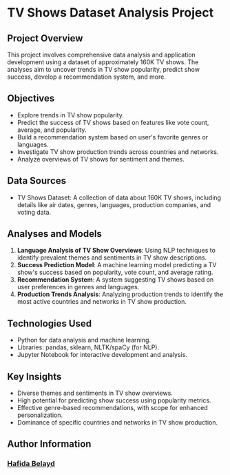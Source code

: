# TV Shows Dataset Analysis Project

## Project Overview
This project involves comprehensive data analysis and application development using a dataset of approximately 160K TV shows. The analyses aim to uncover trends in TV show popularity, predict show success, develop a recommendation system, and more.

## Objectives
- Explore trends in TV show popularity.
- Predict the success of TV shows based on features like vote count, average, and popularity.
- Build a recommendation system based on user's favorite genres or languages.
- Investigate TV show production trends across countries and networks.
- Analyze overviews of TV shows for sentiment and themes.

## Data Sources
- TV Shows Dataset: A collection of data about 160K TV shows, including details like air dates, genres, languages, production companies, and voting data.

## Analyses and Models
1. **Language Analysis of TV Show Overviews**: Using NLP techniques to identify prevalent themes and sentiments in TV show descriptions.
2. **Success Prediction Model**: A machine learning model predicting a TV show's success based on popularity, vote count, and average rating.
3. **Recommendation System**: A system suggesting TV shows based on user preferences in genres and languages.
4. **Production Trends Analysis**: Analyzing production trends to identify the most active countries and networks in TV show production.

## Technologies Used
- Python for data analysis and machine learning.
- Libraries: pandas, sklearn, NLTK/spaCy (for NLP).
- Jupyter Notebook for interactive development and analysis.

## Key Insights
- Diverse themes and sentiments in TV show overviews.
- High potential for predicting show success using popularity metrics.
- Effective genre-based recommendations, with scope for enhanced personalization.
- Dominance of specific countries and networks in TV show production.



## Author Information
### [Hafida Belayd](https://www.linkedin.com/in/hafida-belayd/)

